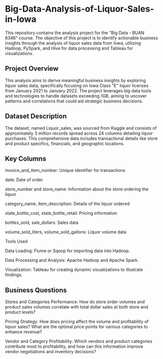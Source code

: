 # Big-Data-Analysis-of-Liquor-Sales-in-Iowa

This repository contains the analysis project for the "Big Data - BUAN 6346" course. The objective of this project is to identify actionable business insights through the analysis of liquor sales data from Iowa, utilizing Hadoop, PySpark, and Hive for data processing and Tableau for visualizations.

## Project Overview
This analysis aims to derive meaningful business insights by exploring liquor sales data, specifically focusing on Iowa Class "E" liquor licenses from January 2021 to January 2022. The project leverages big data tools and technologies to handle datasets exceeding 1GB, aiming to uncover patterns and correlations that could aid strategic business decisions.

## Dataset Description
The dataset, named Liquor_sales, was sourced from Kaggle and consists of approximately 3 million records spread across 24 columns detailing liquor purchases. This comprehensive data includes transactional details like store and product specifics, financials, and geographic locations.

## Key Columns

invoice_and_item_number: Unique identifier for transactions

date: Date of order

store_number and store_name: Information about the store ordering the liquor

category_name, item_description: Details of the liquor ordered

state_bottle_cost, state_bottle_retail: Pricing information

bottles_sold, sale_dollars: Sales data

volume_sold_liters, volume_sold_gallons: Liquor volume data

Tools Used

Data Loading: Flume or Sqoop for importing data into Hadoop.

Data Processing and Analysis: Apache Hadoop and Apache Spark.

Visualization: Tableau for creating dynamic visualizations to illustrate findings.

## Business Questions

Stores and Categories Performance: How do store order volumes and product sales volumes correlate with total dollar sales at both store and product levels?

Pricing Strategy: How does pricing affect the volume and profitability of liquor sales? What are the optimal price points for various categories to enhance revenue?

Vendor and Category Profitability: Which vendors and product categories contribute most to profitability, and how can this information improve vendor negotiations and inventory decisions?
